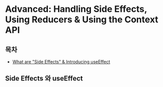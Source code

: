 # Advanced: Handling Side Effects, Using Reducers & Using the Context API

## 목차

- [What are "Side Effects" & Introducing useEffect](#Side-Effects-와-useEffect)

## Side Effects 와 useEffect
